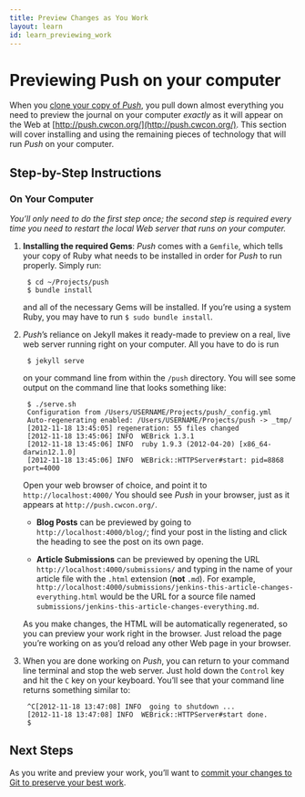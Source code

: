 ```yaml
---
title: Preview Changes as You Work
layout: learn
id: learn_previewing_work
---
```


# Previewing Push on your computer

When you [clone your copy of *Push*](/learn/fork-and-clone.html), you pull down almost everything
you need to preview the journal on your computer *exactly* as it will appear on the Web at
[http://push.cwcon.org/](http://push.cwcon.org/). This section will cover installing and using the
remaining pieces of technology that will run *Push* on your computer.

## Step-by-Step Instructions

### On Your Computer
*You’ll only need to do the first step once; the second step is required every time you need to
restart the local Web server that runs on your computer.*

1. **Installing the required Gems**: *Push* comes with a `Gemfile`, which tells your copy of Ruby
   what needs to be installed in order for *Push* to run properly. Simply run:

        $ cd ~/Projects/push
        $ bundle install

    and all of the necessary Gems will be installed. If you’re using a system Ruby, you may have
    to run `$ sudo bundle install`.

2. *Push*’s reliance on Jekyll makes it ready-made to preview on a real, live web server running
   right on your computer. All you have to do is run

        $ jekyll serve

   on your command line from within the `/push` directory. You will see some output on the
   command line that looks something like:

        $ ./serve.sh
        Configuration from /Users/USERNAME/Projects/push/_config.yml
        Auto-regenerating enabled: /Users/USERNAME/Projects/push -> _tmp/
        [2012-11-18 13:45:05] regeneration: 55 files changed
        [2012-11-18 13:45:06] INFO  WEBrick 1.3.1
        [2012-11-18 13:45:06] INFO  ruby 1.9.3 (2012-04-20) [x86_64-darwin12.1.0]
        [2012-11-18 13:45:06] INFO  WEBrick::HTTPServer#start: pid=8868 port=4000


   Open your web browser of choice, and point it to `http://localhost:4000/` You should see *Push*
   in your browser, just as it appears at `http://push.cwcon.org/`.

   * **Blog Posts** can be previewed by going to `http://localhost:4000/blog/`; find your post
   in the listing and click the heading to see the post on its own page.

   * **Article Submissions** can be previewed by opening the URL
     `http://localhost:4000/submissions/` and typing in the name of your article file with the
     `.html` extension (**not** `.md`). For example,
     `http://localhost:4000/submissions/jenkins-this-article-changes-everything.html` would be the
     URL for a source file named `submissions/jenkins-this-article-changes-everything.md`.


   As you make changes, the HTML will be automatically regenerated, so you can preview your work
   right in the browser. Just reload the page you’re working on as you’d reload any other Web page
   in your browser.

3. When you are done working on *Push*, you can return to your command line terminal and stop the
   web server. Just hold down the `Control` key and hit the `C` key on your keyboard.
   You’ll see that your command line returns something similar to:

        ^C[2012-11-18 13:47:08] INFO  going to shutdown ...
        [2012-11-18 13:47:08] INFO  WEBrick::HTTPServer#start done.
        $

## Next Steps

As you write and preview your work, you’ll want to [commit your changes to Git to preserve your best
work](/learn/add-and-commit.html).
